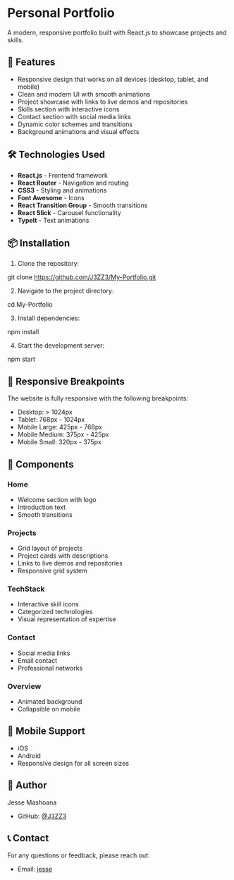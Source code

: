 # Personal Portfolio 

A modern, responsive portfolio  built with React.js to showcase projects and skills.

## 🚀 Features

- Responsive design that works on all devices (desktop, tablet, and mobile)
- Clean and modern UI with smooth animations
- Project showcase with links to live demos and repositories
- Skills section with interactive icons
- Contact section with social media links
- Dynamic color schemes and transitions
- Background animations and visual effects

## 🛠️ Technologies Used

- **React.js** - Frontend framework
- **React Router** - Navigation and routing
- **CSS3** - Styling and animations
- **Font Awesome** - Icons
- **React Transition Group** - Smooth transitions
- **React Slick** - Carousel functionality
- **TypeIt** - Text animations

## 📦 Installation

1. Clone the repository:


git clone https://github.com/J3ZZ3/My-Portfolio.git

2. Navigate to the project directory:

cd My-Portfolio

3. Install dependencies:

npm install

4. Start the development server:

npm start

## 📱 Responsive Breakpoints

The website is fully responsive with the following breakpoints:

- Desktop: > 1024px
- Tablet: 768px - 1024px
- Mobile Large: 425px - 768px
- Mobile Medium: 375px - 425px
- Mobile Small: 320px - 375px

## 🎨 Components

### Home
- Welcome section with logo
- Introduction text
- Smooth transitions

### Projects
- Grid layout of projects
- Project cards with descriptions
- Links to live demos and repositories
- Responsive grid system

### TechStack
- Interactive skill icons
- Categorized technologies
- Visual representation of expertise

### Contact
- Social media links
- Email contact
- Professional networks

### Overview
- Animated background
- Collapsible on mobile


## 📱 Mobile Support

- iOS 
- Android
- Responsive design for all screen sizes

## 👤 Author

Jesse Mashoana
- GitHub: [@J3ZZ3](https://github.com/J3ZZ3)

## 📞 Contact

For any questions or feedback, please reach out:
- Email: [jesse](jesse.mashoana@gmail.com)


